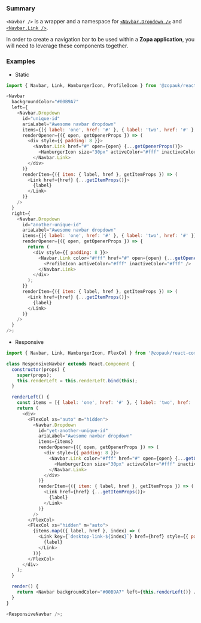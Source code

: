 ### Summary

`<Navbar />` is a wrapper and a namespace for [`<Navbar.Dropdown />`](#/Components/Organisms/Navbar/NavbarDropdown) and [`<Navbar.Link />`](#/Components/Organisms/Navbar/NavbarLink).

In order to create a navigation bar to be used within a **Zopa application**, you will need to leverage these components together.

### Examples

- Static

```js { "props": { "style": { "transform": "translate3d(0, 0, 0)", "border": "2px solid #efefef" } } }
import { Navbar, Link, HamburgerIcon, ProfileIcon } from '@zopauk/react-components';

<Navbar
  backgroundColor="#00B9A7"
  left={
    <Navbar.Dropdown
      id="unique-id"
      ariaLabel="Awesome navbar dropdown"
      items={[{ label: 'one', href: '#' }, { label: 'two', href: '#' }, { label: 'three', href: '#' }]}
      renderOpener={({ open, getOpenerProps }) => (
        <div style={{ padding: 8 }}>
          <Navbar.Link href="#" open={open} {...getOpenerProps()}>
            <HamburgerIcon size="30px" activeColor="#fff" inactiveColor="#fff" />
          </Navbar.Link>
        </div>
      )}
      renderItem={({ item: { label, href }, getItemProps }) => (
        <Link href={href} {...getItemProps()}>
          {label}
        </Link>
      )}
    />
  }
  right={
    <Navbar.Dropdown
      id="another-unique-id"
      ariaLabel="Awesome navbar dropdown"
      items={[{ label: 'one', href: '#' }, { label: 'two', href: '#' }]}
      renderOpener={({ open, getOpenerProps }) => {
        return (
          <div style={{ padding: 8 }}>
            <Navbar.Link color="#fff" href="#" open={open} {...getOpenerProps()}>
              <ProfileIcon activeColor="#fff" inactiveColor="#fff" />
            </Navbar.Link>
          </div>
        );
      }}
      renderItem={({ item: { label, href }, getItemProps }) => (
        <Link href={href} {...getItemProps()}>
          {label}
        </Link>
      )}
    />
  }
/>;
```

- Responsive

```js { "props": { "style": { "transform": "translate3d(0, 0, 0)", "border": "2px solid #efefef" } } }
import { Navbar, Link, HamburgerIcon, FlexCol } from '@zopauk/react-components';

class ResponsiveNavbar extends React.Component {
  constructor(props) {
    super(props);
    this.renderLeft = this.renderLeft.bind(this);
  }

  renderLeft() {
    const items = [{ label: 'one', href: '#' }, { label: 'two', href: '#' }, { label: 'three', href: '#' }];
    return (
      <div>
        <FlexCol xs="auto" m="hidden">
          <Navbar.Dropdown
            id="yet-another-unique-id"
            ariaLabel="Awesome navbar dropdown"
            items={items}
            renderOpener={({ open, getOpenerProps }) => (
              <div style={{ padding: 8 }}>
                <Navbar.Link color="#fff" href="#" open={open} {...getOpenerProps()}>
                  <HamburgerIcon size="30px" activeColor="#fff" inactiveColor="#fff" />
                </Navbar.Link>
              </div>
            )}
            renderItem={({ item: { label, href }, getItemProps }) => (
              <Link href={href} {...getItemProps()}>
                {label}
              </Link>
            )}
          />
        </FlexCol>
        <FlexCol xs="hidden" m="auto">
          {items.map(({ label, href }, index) => (
            <Link key={`desktop-link-${index}`} href={href} style={{ padding: 8 }}>
              {label}
            </Link>
          ))}
        </FlexCol>
      </div>
    );
  }

  render() {
    return <Navbar backgroundColor="#00B9A7" left={this.renderLeft()} />;
  }
}

<ResponsiveNavbar />;
```
